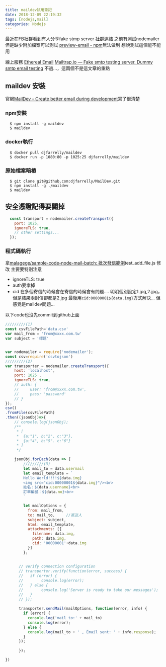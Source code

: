 ```yaml
---
title: maildev試用筆記
date: 2018-12-09 22:19:32
tags: [nodejs,mail]
categories: Nodejs
---
```


最近在FB社群看到有人分享fake stmp server
[社群連結](https://www.facebook.com/groups/javascript.tw/permalink/1620946454673353/)
之前有測試nodemailer
但是缺少附加檔案可以測試
[preview-email - npm](https://www.npmjs.com/package/preview-email)無法做到
想說測試這個能不能用

<!--more-->

線上服務
[Ethereal Email](https://ethereal.email/?fbclid=IwAR1_1vsbOR2U5V3MeFFCyNAvvbkh4gVQxtyif-oJZrhDTdtFQMdUmAKLuG8)
[Mailtrap.io — Fake smtp testing server. Dummy smtp email testing](https://mailtrap.io/)
不過...，這兩個不是這文章的重點


## maildev 安裝

官網[MailDev - Create better email during development](https://danfarrelly.nyc/MailDev/?fbclid=IwAR26sE6dCMfjn9xeNhWJh_nLfw3cTiPu-pr5F9nd0qJyykPCaI7ihQDBR-8)寫了很清楚

### npm安裝

```
  $ npm install -g maildev
  $ maildev
```
### docker執行

```
  $ docker pull djfarrelly/maildev
  $ docker run -p 1080:80 -p 1025:25 djfarrelly/maildev
```

### 原始檔案暗樁

```
  $ git clone git@github.com:djfarrelly/MailDev.git
  $ npm install -g ./maildev
  $ maildev
```

## 安全憑證記得要關掉

```js
  const transport = nodemailer.createTransport({
    port: 1025,
    ignoreTLS: true,
    // other settings...
  });

```

### 程式碼執行

拿[malagege/sample-code-node-mail-batch: 批次發信範例](https://github.com/malagege/sample-code-node-mail-batch)test_add_file.js
修改
主要要特別注意
* ignoreTLS: true
* auth要拿掉
* cid 在多個寄信的時候會在寄信的時候會有問題....
明明個別設定1.jpg,2.jpg，但是結果兩封信卻都是2.jpg
最後用`cid:00000001${data.img}`方式解決...
但感覺是maildev問題...

以下code也沒先commit到github上面
```js
/////////(1)
const csvFilePath='data.csv'
var mail_from = 'from@xxxx.com.tw'
var subject = '標題'


var nodemailer = require('nodemailer');
const csv=require('csvtojson')
/////////(2)
var transporter = nodemailer.createTransport({
    host: 'localhost',
    port: 1025 ,
    ignoreTLS: true,
    // auth: {
    //     user: 'from@xxxx.com.tw',
    //     pass: 'password'
    // }
});
csv()
.fromFile(csvFilePath)
.then((jsonObj)=>{
    // console.log(jsonObj);
    /**
     * [
     * 	{a:"1", b:"2", c:"3"},
     * 	{a:"4", b:"5". c:"6"}
     * ]
     */ 

    jsonObj.forEach(data => {
        /////////(3)
        let mail_to = data.usermail
        let email_template = `
        Hello World!!!!${data.img}
        <img src="cid:00000001${data.img}"/><br>
        姓名：${data.username}<br>
        訂單編號：${data.no}<br>
        `

        let mailOptions = {
          from: mail_from,
          to: mail_to,     //寄送人
          subject: subject,
          html: email_template,
          attachments: [{
            filename: data.img,
            path: data.img,
            cid: '00000001'+data.img
          }]
        };
        
      
      // verify connection configuration
      // transporter.verify(function(error, success) {
      //   if (error) {
      //        console.log(error);
      //   } else {
      //        console.log('Server is ready to take our messages');
      //   }
      // });
      
      transporter.sendMail(mailOptions, function(error, info) {
        if (error) {
          console.log('mail_to:' + mail_to)
          console.log(error);
        } else {
          console.log(mail_to + ' , Email sent: ' + info.response);
        }
      });
      
      });

})
```